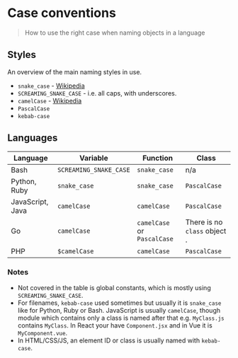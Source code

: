# Case conventions
> How to use the right case when naming objects in a language

## Styles

An overview of the main naming styles in use.

- `snake_case` - [Wikipedia](https://en.wikipedia.org/wiki/Snake_case)
- `SCREAMING_SNAKE_CASE` - i.e. all caps, with underscores.
- `camelCase` - [Wikipedia](https://en.wikipedia.org/wiki/Camel_case)
- `PascalCase`
- `kebab-case`


## Languages

Language          | Variable               | Function                    | Class
---               | ---                    | ---                         | ---
Bash              | `SCREAMING_SNAKE_CASE` | `snake_case`                | n/a
Python, Ruby      | `snake_case`           | `snake_case`                | `PascalCase`
JavaScript, Java  | `camelCase`            | `camelCase`                 | `PascalCase`
Go                | `camelCase`            | `camelCase` or `PascalCase` | There is no `class` object .
PHP               | `$camelCase`           | `camelCase`                 | `PascalCase`

### Notes

- Not covered in the table is global constants, which is mostly using `SCREAMING_SNAKE_CASE`.
- For filenames, `kebab-case` used sometimes but usually it is `snake_case` like for Python, Ruby or Bash. JavaScript is usually `camelCase`, though module which contains only a class is named after that e.g. `MyClass.js` contains `MyClass`. In React your have `Component.jsx` and in Vue it is `MyComponent.vue`.
- In HTML/CSS/JS, an element ID or class is usually named with `kebab-case`.
